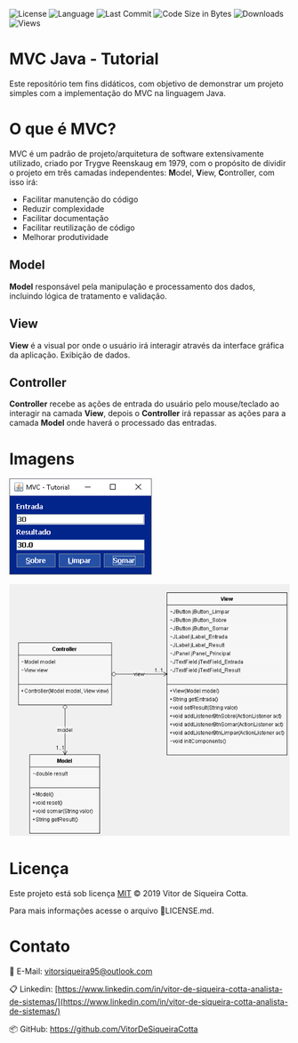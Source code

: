 ![License](https://img.shields.io/github/license/VitorDeSiqueiraCotta/mvc-tutorial-java.svg?color=Blue&label=License&style=flat-square) ![Language](https://img.shields.io/github/languages/top/VitorDeSiqueiraCotta/mvc-tutorial-java.svg?color=Blue&style=flat-square) ![Last Commit](https://img.shields.io/github/last-commit/VitorDeSiqueiraCotta/mvc-tutorial-java.svg?color=Blue&label=Last%20Commit&style=flat-square) ![Code Size in Bytes](https://img.shields.io/github/languages/code-size/VitorDeSiqueiraCotta/mvc-tutorial-java.svg?color=Blue&label=Code%20Size&style=flat-square) ![Downloads](https://img.shields.io/github/downloads/VitorDeSiqueiraCotta/mvc-tutorial-java/total.svg?color=Blue&label=Downloads&style=flat-square) ![Views](https://img.shields.io/github/search/VitorDeSiqueiraCotta/mvc-tutorial-java/mvc-tutorial-java.svg?color=Blue&label=Views&style=flat-square)

# MVC Java - Tutorial

Este repositório tem fins didáticos, com objetivo de demonstrar um projeto simples com a implementação do MVC na linguagem Java.

# O que é MVC?

MVC é um padrão de projeto/arquitetura de software extensivamente utilizado, criado por Trygve Reenskaug em 1979, com o propósito de dividir o projeto em três camadas independentes: **M**odel, **V**iew, **C**ontroller, com isso irá: 

* Facilitar manutenção do código
* Reduzir complexidade
* Facilitar documentação
* Facilitar reutilização de código
* Melhorar produtividade

## Model

**Model** responsável pela manipulação e processamento dos dados, incluindo lógica de tratamento e validação. 

## View

**View** é a visual por onde o usuário irá interagir através da interface gráfica da aplicação. Exibição de dados.

## Controller

**Controller** recebe as ações de entrada do usuário pelo mouse/teclado ao interagir na camada **View**, depois o **Controller** irá repassar as ações para a camada **Model** onde haverá o processado das entradas.



# Imagens

![Aplicação](image/aplicacao.png)

![UML](image/uml.png)

# Licença

Este projeto está sob licença [MIT](https://choosealicense.com/licenses/mit/) © 2019 Vitor de Siqueira Cotta.

Para mais informações acesse o arquivo :scroll:LICENSE.md.

# Contato

:email: E-Mail: ​[vitorsiqueira95@outlook.com](vitorsiqueira95@outlook.com) 

:clipboard: Linkedin: ​[https://www.linkedin.com/in/vitor-de-siqueira-cotta-analista-de-sistemas/](https://www.linkedin.com/in/vitor-de-siqueira-cotta-analista-de-sistemas/)

:package: GitHub:  https://github.com/VitorDeSiqueiraCotta